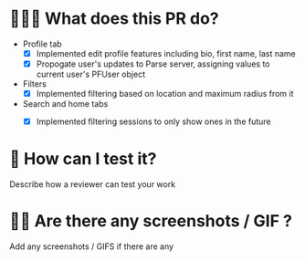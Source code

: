 # 👩🏻‍🏫 What does this PR do?

- Profile tab
    - [x] Implemented edit profile features including bio, first name, last name
    - [x] Propogate user's updates to Parse server, assigning values to current user's PFUser object
- Filters
    - [x] Implemented filtering based on location and maximum radius from it
- Search and home tabs
    - [x] Implemented filtering sessions to only show ones in the future


# 🧪 How can I test it?
Describe how a reviewer can test your work
# 💅🏽 Are there any screenshots / GIF ?
Add any screenshots / GIFS if there are any

